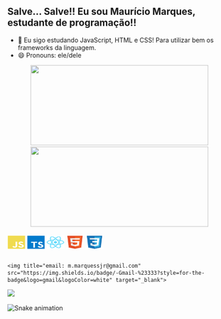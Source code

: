 ## Salve... Salve!! Eu sou Maurício Marques, estudante de programação!!

- 🌱 Eu sigo estudando JavaScript, HTML e CSS! Para utilizar bem os frameworks da linguagem.
- 😄 Pronouns: ele/dele
<div align="center">
<a href="https://github.com/anuraghazra/github-readme-stats">
  <img height="180em" width ="400em" src="https://github-readme-stats-devblasquez.vercel.app/api?username=devBlasquez&repo=github-readme-stats&theme=vision-friendly-dark" />
</a>
<a href="https://github.com/anuraghazra/convoychat">
  <img height="180em" width ="400em" src="https://github-readme-stats-devblasquez.vercel.app/api/top-langs/?username=devBlasquez&layout=compact&langs_count=7&theme=vision-friendly-dark"/>
</a>
</div>

<!--
<div align="center">
  <a href="https://github.com/rafaballerini">
  <img height="180em" width ="400em" src="https://github-readme-stats.vercel.app/api?username=devBlasquez&show_icons=true&theme=vision-friendly-dark&include_all_commits=true&count_private=true"/>
  <img height="180em" width ="400em" src="https://github-readme-stats.vercel.app/api/top-langs/?username=devBlasquez&layout=compact&langs_count=7&theme=vision-friendly-dark"/>
</div>

-->

  <div style="display: inline_block"><br>
  <img align="center" alt="Blasquez-Js" height="30" width="40" src="https://raw.githubusercontent.com/devicons/devicon/master/icons/javascript/javascript-plain.svg">
  <img align="center" alt="Blasquez-Ts" height="30" width="40" src="https://raw.githubusercontent.com/devicons/devicon/master/icons/typescript/typescript-plain.svg">
  <img align="center" alt="Blasquez-React" height="30" width="40" src="https://raw.githubusercontent.com/devicons/devicon/master/icons/react/react-original.svg">
  <img align="center" alt="Blasquez-HTML" height="30" width="40" src="https://raw.githubusercontent.com/devicons/devicon/master/icons/html5/html5-original.svg">
  <img align="center" alt="Blasquez-CSS" height="30" width="40" src="https://raw.githubusercontent.com/devicons/devicon/master/icons/css3/css3-original.svg">
</div>

##
  
<div> 
  
    <img title="email: m.marquessjr@gmail.com" src="https://img.shields.io/badge/-Gmail-%23333?style=for-the-badge&logo=gmail&logoColor=white" target="_blank">
  
  
  <a href="https://www.linkedin.com/in/mauricio-marquesjr/" target="_blank"><img src="https://img.shields.io/badge/-LinkedIn-%230077B5?style=for-the-badge&logo=linkedin&logoColor=white" target="_blank"></a> 
  </div>
 
  ![Snake animation](https://github.com/devBlasquez/devBlasquez/blob/output/github-contribution-grid-snake.svg)
 
</div>

<style>
.tooltip {
  position: relative;
  display: inline-block;
}

.tooltip .tooltiptext {
  visibility: hidden;
  width: 120px;
  background-color: #555;
  color: #fff;
  text-align: center;
  border-radius: 6px;
  padding: 5px 0;
  position: absolute;
  z-index: 1;
  bottom: 125%;
  left: 50%;
  margin-left: -60px;
  opacity: 0;
  transition: opacity 0.3s;
}

.tooltip .tooltiptext::after {
  content: "";
  position: absolute;
  top: 100%;
  left: 50%;
  margin-left: -5px;
  border-width: 5px;
  border-style: solid;
  border-color: #555 transparent transparent transparent;
}

.tooltip:hover .tooltiptext {
  visibility: visible;
  opacity: 1;
}
</style>
